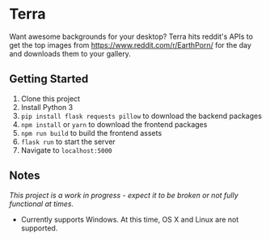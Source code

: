 # Terra
Want awesome backgrounds for your desktop? Terra hits reddit's APIs to get the top images from https://www.reddit.com/r/EarthPorn/ for the day and downloads them to your gallery.

## Getting Started
1. Clone this project
2. Install Python 3
3. `pip install flask requests pillow` to download the backend packages
4. `npm install` or `yarn` to download the frontend packages
5. `npm run build` to build the frontend assets
6. `flask run` to start the server
7. Navigate to `localhost:5000`

## Notes
*This project is a work in progress - expect it to be broken or not fully functional at times.*
- Currently supports Windows. At this time, OS X and Linux are not supported.
